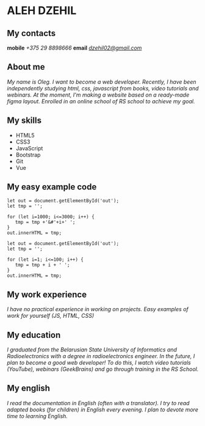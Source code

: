# ALEH DZEHIL
## My contacts
**mobile** *+375 29 8898666*
**email** *dzehil02@gmail.com*
## About me
*My name is Oleg. I want to become a web developer. Recently, I have been independently studying html, css, javascript from books, video tutorials and webinars. At the moment, I'm making a website based on a ready-made figma layout. Enrolled in an online school of RS school to achieve my goal.*
## My skills
* HTML5
* CSS3
* JavaScript
* Bootstrap
* Git
* Vue

## My easy example code
```
let out = document.getElementById('out');
let tmp = '';

for (let i=1000; i<=3000; i++) {
   tmp = tmp +'&#'+i+' ';
}
out.innerHTML = tmp;
```

```
let out = document.getElementById('out');
let tmp = '';

for (let i=1; i<=100; i++) {
   tmp = tmp + i + ' ';
}
out.innerHTML = tmp;
```

## My work experience
*I have no practical experience in working on projects.*
*Easy examples of work for yourself (JS, HTML, CSS)*

## My education
*I graduated from the Belarusian State University of Informatics and Radioelectronics with a degree in radioelectronics engineer. In the future, I plan to become a good web developer! To do this, I watch video tutorials (YouTube), webinars (GeekBrains) and go through training in the RS School.*

## My english
*I read the documentation in English (often with a translator). I try to read adapted books (for children) in English every evening.
I plan to devote more time to learning English.*